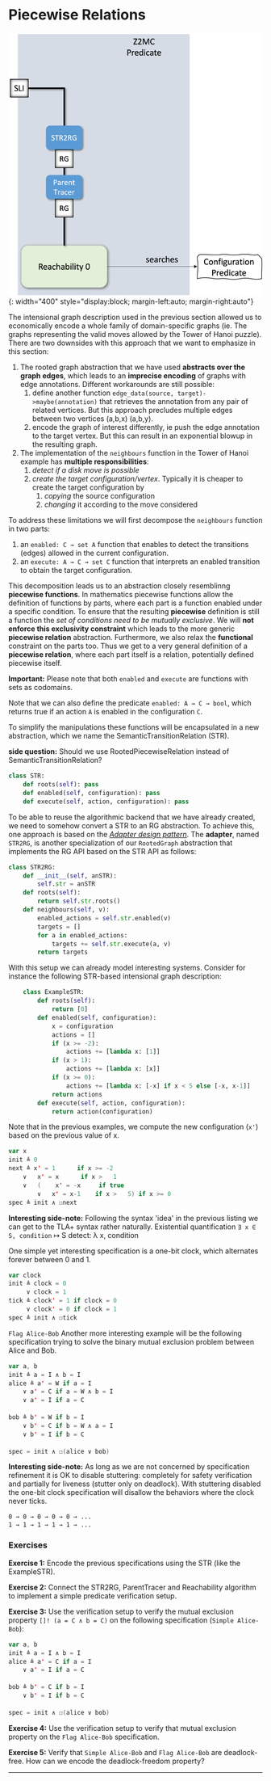 # Piecewise Relations

![Progress Overview](/assets/img/z2mc/overview_03.png){: width="400" style="display:block; margin-left:auto; margin-right:auto"}

The intensional graph description used in the previous section allowed us to economically encode a whole family of domain-specific graphs (ie. The graphs representing the valid moves allowed by the Tower of Hanoi puzzle).
There are two downsides with this approach that we want to emphasize in this section:

1. The rooted graph abstraction that we have used **abstracts over the graph edges**, which leads to an **imprecise encoding** of graphs with edge annotations. Different workarounds are still possible:
   1. define another function `edge_data(source, target)->maybe(annotation)` that retrieves the annotation from any pair of related vertices. But this approach precludes multiple edges between two vertices (a,b,x) (a,b,y).
   2. encode the graph of interest differently, ie push the edge annotation to the target vertex. But this can result in an exponential blowup in the resulting graph.
2. The implementation of the `neighbours` function in the Tower of Hanoi example has **multiple responsibilities**:
   1. *detect if a disk move is possible*
   2. *create the target configuration/vertex*. Typically it is cheaper to create the target configuration by 
      1. *copying* the source configuration
      2. *changing* it according to the move considered

To address these limitations we will first decompose the `neighbours` function in two parts:

1. an `enabled: C → set A` function that enables to detect the transitions (edges) allowed in the current configuration.
2. an `execute: A → C → set C` function that interprets an enabled transition to obtain the target configuration.

This decomposition leads us to an abstraction closely resemblinng **piecewise functions**. In mathematics piecewise functions allow the definition of functions by parts, where each part is a function enabled under a specific condition. To ensure that the resulting **piecewise** definition is still a function the *set of conditions need to be mutually exclusive*. We will **not enforce this exclusivity constraint** which leads to the more generic **piecewise relation** abstraction. Furthermore, we also relax the **functional** constraint on the parts too. Thus we get to a very general definition of a **piecewise relation**, where each part itself is a relation, potentially defined piecewise itself.

**Important:** Please note that both `enabled` and `execute` are functions with sets as codomains.

Note that we can also define the predicate `enabled: A → C → bool`, which returns true if an action `A` is enabled in the configuration `C`.

To simplify the manipulations these functions will be encapsulated in a new abstraction, which we name the SemanticTransitionRelation (STR).

**side question:** Should we use RootedPiecewiseRelation instead of SemanticTransitionRelation?

```python
class STR:
    def roots(self): pass
    def enabled(self, configuration): pass
    def execute(self, action, configuration): pass
```

To be able to reuse the algorithmic backend that we have already created, we need to somehow convert a STR to an RG abstraction. To achieve this, one approach is based on the [*Adapter design pattern*](https://en.wikipedia.org/wiki/Adapter_pattern). The **adapter**, named `STR2RG`, is another specialization of our `RootedGraph` abstraction that implements the RG API based on the STR API as follows:

```python
class STR2RG:
    def __init__(self, anSTR):
        self.str = anSTR
    def roots(self):
        return self.str.roots()
    def neighbours(self, v):
        enabled_actions = self.str.enabled(v)
        targets = []
        for a in enabled_actions:
            targets += self.str.execute(a, v)
        return targets
```

With this setup we can already model interesting systems. Consider for instance the following STR-based intensional graph description:

```python
    class ExampleSTR:
        def roots(self):
            return [0]
        def enabled(self, configuration):
            x = configuration
            actions = []
            if (x >= -2):
                actions += [lambda x: [1]]
            if (x > 1):
                actions += [lambda x: [x]]
            if (x >= 0):
                actions += [lambda x: [-x] if x < 5 else [-x, x-1]]
            return actions
        def execute(self, action, configuration):
            return action(configuration)
```

Note that in the previous examples, we compute the new configuration (`x'`) based on the previous value of x.

```scala
var x
init ≜ 0
next ≜ x' = 1      if x >= -2
    ∨   x' = x      if x >   1
    ∨   (    x' = -x     if true
        ∨   x' = x-1    if x >   5) if x >= 0
spec ≜ init ∧ ☐next
```

**Interesting side-note:** Following the syntax 'idea' in the previous listing we can get to the TLA+ syntax rather naturally.
Existential quantification `∃ x ∈ S, condition` ↦ S detect: λ x, condition

One simple yet interesting specification is a one-bit clock, which alternates forever between 0 and 1. 

```scala
var clock
init ≜ clock = 0 
     ∨ clock = 1
tick ≜ clock' = 1 if clock = 0
     ∨ clock' = 0 if clock = 1
spec ≜ init ∧ ☐tick
```

`Flag Alice-Bob` Another more interesting example will be the following specification trying to solve the binary mutual exclusion problem between Alice and Bob.

```scala
var a, b
init ≜ a = I ∧ b = I
alice ≜ a' = W if a = I
    ∨ a' = C if a = W ∧ b = I
    ∨ a' = I if a = C

bob ≜ b' = W if b = I
    ∨ b' = C if b = W ∧ a = I
    ∨ b' = I if b = C

spec = init ∧ ☐(alice ∨ bob)
```

**Interesting side-note:** As long as we are not concerned by specification refinement it is OK to disable stuttering: completely for safety verification and partially for liveness (stutter only on deadlock).
With stuttering disabled the one-bit clock specification will disallow the behaviors where the clock never ticks.
```
0 → 0 → 0 → 0 → 0 → ...
1 → 1 → 1 → 1 → 1 → ...
```

### Exercises

**Exercise 1:** Encode the previous specifications using the STR (like the ExampleSTR).

**Exercise 2:** Connect the STR2RG, ParentTracer and Reachability algorithm to implement a simple predicate verification setup.

**Exercise 3:** Use the verification setup to verify the mutual exclusion property `[]! (a = C ∧ b = C)` on the following specification (`Simple Alice-Bob`):

```scala
var a, b
init ≜ a = I ∧ b = I
alice ≜ a' = C if a = I
    ∨ a' = I if a = C

bob ≜ b' = C if b = I
    ∨ b' = I if b = C

spec = init ∧ ☐(alice ∨ bob)
```

**Exercise 4:** Use the verification setup to verify that mutual exclusion property on the `Flag Alice-Bob` specification.

**Exercise 5:** Verify that `Simple Alice-Bob` and `Flag Alice-Bob` are deadlock-free. How can we encode the deadlock-freedom property?

<hr>

